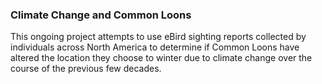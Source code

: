 ### Climate Change and Common Loons

This ongoing project attempts to use eBird sighting reports collected by individuals across North America to determine if Common Loons have altered the location they choose to winter due to climate change over the course of the previous few decades.
